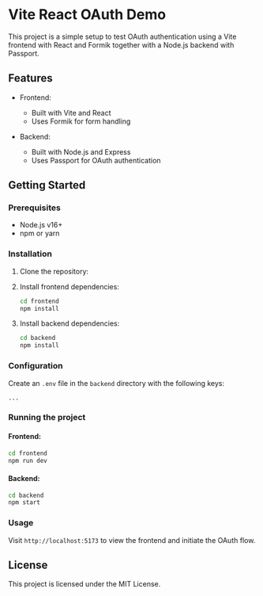 # Vite React OAuth Demo

This project is a simple setup to test OAuth authentication using a Vite frontend with React and Formik together with a Node.js backend with Passport.

## Features
- Frontend:
  - Built with Vite and React
  - Uses Formik for form handling

- Backend:
  - Built with Node.js and Express
  - Uses Passport for OAuth authentication

## Getting Started

### Prerequisites
- Node.js v16+
- npm or yarn

### Installation

1. Clone the repository:

2. Install frontend dependencies:
   ```bash
   cd frontend
   npm install
   ```

3. Install backend dependencies:
   ```bash
   cd backend
   npm install
   ```

### Configuration

Create an `.env` file in the `backend` directory with the following keys:
```
...
```

### Running the project

#### Frontend:
```bash
cd frontend
npm run dev
```

#### Backend:
```bash
cd backend
npm start
```

### Usage
Visit `http://localhost:5173` to view the frontend and initiate the OAuth flow.

## License
This project is licensed under the MIT License.

